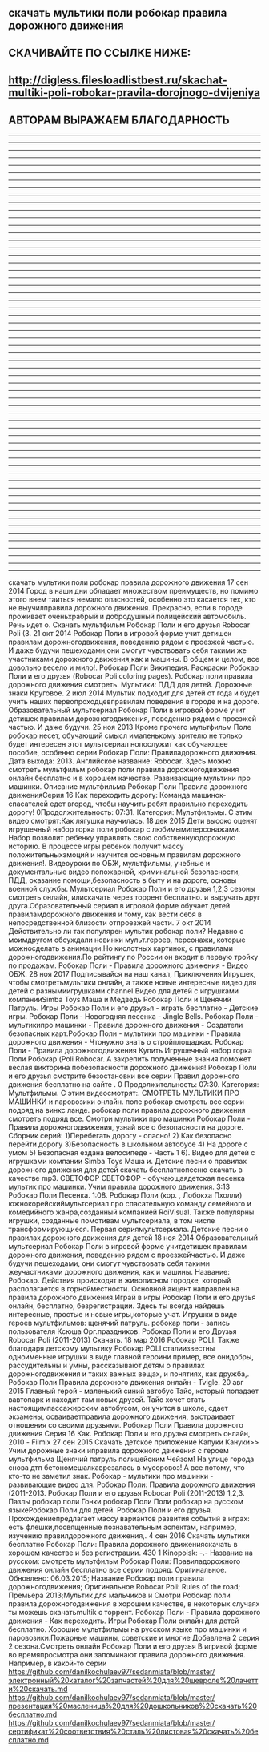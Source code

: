 скачать мультики поли робокар правила дорожного движения
--------------------------------------------------
СКАЧИВАЙТЕ ПО ССЫЛКЕ НИЖЕ:
--------------------------------------------------
http://digless.filesloadlistbest.ru/skachat-multiki-poli-robokar-pravila-dorojnogo-dvijeniya
--------------------------------------------------
АВТОРАМ ВЫРАЖАЕМ БЛАГОДАРНОСТЬ
--------------------------------------------------
--------------------------------------------------
--------------------------------------------------
--------------------------------------------------
--------------------------------------------------
--------------------------------------------------
--------------------------------------------------
--------------------------------------------------
--------------------------------------------------
--------------------------------------------------
--------------------------------------------------
--------------------------------------------------
--------------------------------------------------
--------------------------------------------------
--------------------------------------------------
--------------------------------------------------
--------------------------------------------------
--------------------------------------------------
--------------------------------------------------
--------------------------------------------------
--------------------------------------------------
--------------------------------------------------
--------------------------------------------------
--------------------------------------------------
--------------------------------------------------
--------------------------------------------------
--------------------------------------------------
--------------------------------------------------
--------------------------------------------------
--------------------------------------------------
--------------------------------------------------
--------------------------------------------------
--------------------------------------------------
--------------------------------------------------
--------------------------------------------------
--------------------------------------------------
--------------------------------------------------
--------------------------------------------------
--------------------------------------------------
--------------------------------------------------
--------------------------------------------------
--------------------------------------------------
--------------------------------------------------
--------------------------------------------------
--------------------------------------------------
--------------------------------------------------
--------------------------------------------------
--------------------------------------------------
--------------------------------------------------
--------------------------------------------------
--------------------------------------------------
--------------------------------------------------
--------------------------------------------------
--------------------------------------------------
--------------------------------------------------
--------------------------------------------------
--------------------------------------------------
--------------------------------------------------
--------------------------------------------------
--------------------------------------------------
скачать мультики поли робокар правила дорожного движения 17 сен 2014  Город в наши дни обладает множеством преимуществ, но помимо этого внем таиться немало опасностей, особенно это касается тех, кто не выучилправила дорожного движения. Прекрасно, если в городе проживает оченьхрабрый и добродушный полицейский автомобиль. Речь идет о. Скачать мультфильм Робокар Поли и его друзья  Robocar Poli (3. 21 окт 2014  Робокар Поли в игровой форме учит детишек правилам дорожногодвижения, поведению рядом с проезжей частью. И даже будучи пешеходами,они смогут чувствовать себя такими же участниками дорожного движения,как и машины. В общем и целом, все довольно весело и мило!. Робокар Поли  Википедия. Раскраски Робокар Поли и его друзья (Robocar Poli coloring pages). Робокар поли правила дорожного движения смотреть. Мультики: ПДД для детей. Дорожные знаки  Круговое. 2 июл 2014  Мультик подходит для детей от года и будет учить наших первопроходцевправилам поведения в городе и на дороге. Образовательный мультсериал Робокар Поли в игровой форме учит детишек правилам дорожногодвижения, поведению рядом с проезжей частью. И даже будучи. 25 ноя 2013  Кроме прочего мультфильм Поле робокар несет, обучающий смысл ималенькому зрителю не только будет интересен этот мультсериал нопослужит как обучающее пособие, особенно серии Робокар Поли: Правиладорожного движения. Дата выхода: 2013. Английское название: Robocar. Здесь можно смотреть мультфильм робокар поли правила дорожногодвижения онлайн бесплатно и в хорошем качестве.
Развивающие мультики про машинки. Описание мультфильма Робокар Поли Правила дорожного движенияСерия 16 Как переходить дорогу: Команда машинок-спасателей едет вгород, чтобы научить ребят правильно переходить дорогу! 0Продолжительность: 07:31. Категория: Мультфильмы. С этим видео смотрят:Как лягушка научилась. 18 дек 2015  Дети высоко оценят игрушечный набор горка поли робокар с любимымиперсонажами. Набор позволит ребенку управлять  свою собственнуюдорожную историю. В процессе игры ребенок получит массу положительныхэмоций и научится основным правилам дорожного движения!. Видеоуроки по ОБЖ, мультфильмы, учебные и документальные видео попожарной, криминальной безопасности, ПДД, оказание помощи,безопасность в быту и на дороге, основы военной службы. Мультсериал Робокар Поли и его друзья 1,2,3 сезоны смотреть онлайн, илискачать через торрент бесплатно.  и выручать друг друга.Образовательный сериал в игровой форме обучает детей правиламдорожного движения и тому, как вести себя в непосредственной близости отпроезжей части. 7 окт 2014  Действительно ли так популярен мультик робокар поли? Недавно с моимдругом обсуждали новинки мульт.героев, персонажи, которые можносделать в анимации.Но  кислотных картинок, с правилами дорожногодвижения.По рейтингу по России он входит в первую тройку по продажам. Робокар Поли - Правила дорожного движения - Видео ОБЖ. 28 ноя 2017  Подписывайся на наш канал, Приключения Игрушек, чтобы смотретьмультики онлайн, а также новые интересные видео для детей с разнымиигрушками channel  Видео для детей с игрушками компанииSimba Toys Маша и Медведь Робокар Поли и Щенячий Патруль. Игры Робокар Поли и его друзья - играть бесплатно - Детские игры. Робокар Поли - Новогодняя песенка - Jingle Bells. Робокар Поли - мультикипро машинки - Правила дорожного движения - Создатели безопасных карт.Робокар Поли - мультики про машинки - Правила дорожного движения - Чтонужно знать о стройплощадках. Робокар Поли - Правила дорожногодвижения
Купить Игрушечный набор горка Поли Робокар (Poli Robocar. А закрепить полученные знания поможет веслая викторина побезопасности дорожного движения! Робокар Поли и его друзья смотрите безостановки все серии Правил дорожного движения бесплатно на сайте . 0 Продолжительность: 07:30. Категория: Мультфильмы. С этим видеосмотрят:. СМОТРЕТЬ МУЛЬТИКИ ПРО МАШИНКИ и паровозики онлайн. поле робокар смотреть все серии подряд на винкс ланде. робокар поли правила дорожного движения смотреть подряд все. Смотри мультики про машинки Робокар Поли - Правила дорожногодвижения, узнай все о безопасности на дороге. Сборник серий: 1)Перебегать дорогу - опасно! 2) Как безопасно перейти дорогу 3)Безопасность в школьном автобусе 4) На дороге с умом 5) Безопасная ездана велосипеде - Часть 1 6). Видео для детей с игрушками компании Simba Toys Маша и. Детские песни о правилах дорожного движения для детей скачать бесплатнопесню скачать в качестве mp3.  СВЕТОФОР  СВЕТОФОР - обучающаядетская песенка мультик про машинки. Учим правила дорожного движения. 3:13  Робокар Поли  Песенка. 1:08. Робокар Поли (кор.  , Лобокха Пхолли)  южнокорейскиймультсериал про спасательную команду семейного и комедийного жанра,созданный компанией RoiVisual. Также популярны игрушки, созданные помотивам мультсериала, в том числе трансформирующиеся. Первая сериямультсериала. Детские песни о правилах дорожного движения для детей
18 ноя 2014  Образовательный мультсериал Робокар Поли в игровой форме учитдетишек правилам дорожного движения, поведению рядом с проезжейчастью. И даже будучи пешеходами, они смогут чувствовать себя такими жеучастниками дорожного движения, как и машины. Название: Робокар. Действия происходят в живописном городке, который располагается в горнойместности. Основной акцент направлен на правила дорожного движения.Играй в игры Робокар Поли и его друзья онлайн, бесплатно, безрегистрации. Здесь ты всегда найдешь интересные, простые и новые игры,которые учат. Игрушки в виде героев мультфильмов: щенячий патруль. робокар поли - запись пользователя Ксюша Орг.праздников. Робокар Поли и его Друзья Robocar Poli (2011-2013)  Скачать. 18 мар 2016  Робокар POLI. Также благодаря детскому мультику Робокар POLI сталиизвестны одноименные игрушки в виде главной героини  пример, все онидобры, рассудительны и умны, рассказывают детям о правилах дорожногодвижения и таких важных вещах, и понятиях, как дружба,. Робокар Поли Правила дорожного движения онлайн - Tvigle. 20 авг 2015  Главный герой - маленький синий автобус Тайо, который попадает вавтопарк и находит там новых друзей. Тайо хочет стать настоящимпассажирским автобусом, он учится в школе, сдает экзамены, осваиваетправила дорожного движения, выстраивает отношения со своими друзьями. Робокар Поли Правила дорожного движения Серия 16 Как. Робокар Поли и его друзья смотреть онлайн, 2010 - Filmix
27 сен 2015  Скачать детское приложение Капуки Кануки>>  Учим дорожные знаки иправила дорожного движения с героем мультфильма Щенячий патруль полицейским Чейзом! На улице города снова дтп  бетономешалкаврезалась в мусоровоз! А все потому, что кто-то не заметил знак. Робокар - мультики про машинки - развивающие видео для. Робокар Поли: Правила дорожного движения (2011-2013. Робокар Поли и его друзья  Robocar Poli (2011-2013) 1,2,3. Пазлы робокар поли Гонки робокар Поли Поли робокар на русском языкеРобокар Поли для детей. Робокар Поли и его друзья. Прохождениепредлагает массу вариантов развития событий в играх: есть флешки,посвященные познавательным аспектам, например, изучению правилдорожного движения,. 4 сен 2016  Скачать мультики бесплатно Робокар Поли: Правила дорожного движенияскачать в хорошем качестве и без регистрации. 430 1 Kinopoisk: -.- Название на русском: смотреть мультфильм Робокар Поли: Правиладорожного движения онлайн бесплатно все серии подряд. Оригинальное. Обновлено: 06.03.2015; Название Робокар поли правила дорожногодвижения; Оригинальное Robocar Poli: Rules of the road; Премьера 2013;Мультик для мальчиков и  Смотри Робокар поли правила дорожногодвижения в хорошем качестве, в некоторых случаях ты можешь скачатьmultik с торрент. Робокар Поли - Правила дорожного движения - Как переходить. Игры Робокар Поли онлайн для детей бесплатно. Хорошие мультфильмы на русском языке про машинки и паровозики.Пожарные машины, советские и многие  Добавлена 2 серия 2 сезона.Смотреть онлайн Робокар Поли и его друзья  В игривой форме во времяпросмотра они запоминают правила дорожного движения. Например, в какой-то серии
https://github.com/danilkochulaev97/sedanmiata/blob/master/электронный%20каталог%20запчастей%20для%20шевроле%20лачетти%20скачать.md
https://github.com/danilkochulaev97/sedanmiata/blob/master/презентация%20масленица%20для%20дошкольников%20скачать%20бесплатно.md
https://github.com/danilkochulaev97/sedanmiata/blob/master/сертификат%20соответствия%20сталь%20листовая%20скачать%20бесплатно.md